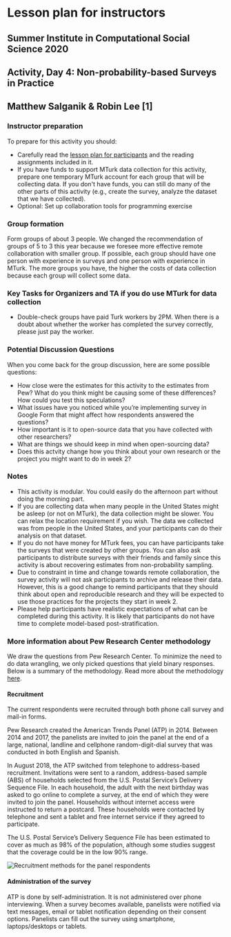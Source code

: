 # Lesson plan for instructors
## Summer Institute in Computational Social Science 2020
## Activity, Day 4: Non-probability-based Surveys in Practice
## Matthew Salganik & Robin Lee [1]

### Instructor preparation

To prepare for this activity you should:
- Carefully read the [lesson plan for participants](lesson_plan_survey_participant.md) and the reading assignments included in it.
- If you have funds to support MTurk data collection for this activity, prepare one temporary MTurk account for each group that will be collecting data.  If you don't have funds, you can still do many of the other parts of this activity (e.g., create the survey, analyze the dataset that we have collected).
- Optional: Set up collaboration tools for programming exercise

### Group formation

Form groups of about 3 people. We changed the recommendation of groups of 5 to 3 this year because we foresee more effective remote collaboration with smaller group.  If possible, each group should have one person with experience in surveys and one person with experience in MTurk.  The more groups you have, the higher the costs of data collection because each group will collect some data.

### Key Tasks for Organizers and TA if you do use MTurk for data collection

- Double-check groups have paid Turk workers by 2PM. When there is a doubt about whether the worker has completed the survey correctly, please just pay the worker.

### Potential Discussion Questions

When you come back for the group discussion, here are some possible questions:
- How close were the estimates for this activity to the estimates from Pew?  What do you think might be causing some of these differences? How could you test this speculations?
- What issues have you noticed while you’re implementing survey in Google Form that might affect how respondents answered the questions?
- How important is it to open-source data that you have collected with other researchers?
- What are things we should keep in mind when open-sourcing data?
- Does this actvity change how you think about your own research or the project you might want to do in week 2?

### Notes

- This activity is modular. You could easily do the afternoon part without doing the morning part.
- If you are collecting data when many people in the United States might be asleep (or not on MTurk), the data collection might be slower.  You can relax the location requirement if you wish.  The data we collected was from people in the United States, and your participants can do their analysis on that dataset.
- If you do not have money for MTurk fees, you can have participants take the surveys that were created by other groups. You can also ask participants to distribute surveys with their friends and family since this activity is about recovering estimates from non-probability sampling.
- Due to constraint in time and change towards remote collaboration, the survey activity will not ask participants to archive and release their data.  However, this is a good change to remind participants that they should think about open and reproducible research and they will be expected to use those practices for the projects they start in week 2.
- Please help participants have realistic expectations of what can be completed during this activity. It is likely that participants do not have time to complete model-based post-stratification.

### More information about Pew Research Center methodology

We draw the questions from Pew Research Center. To minimize the need to do data wrangling, we only picked questions that yield binary responses. Below is a summary of the methodology. Read more about the methodology [here](https://www.pewresearch.org/methods/u-s-survey-research/american-trends-panel/).

#### Recruitment

The current respondents were recruited through both phone call survey and mail-in forms.

Pew Research created the American Trends Panel (ATP) in 2014. Between 2014 and 2017, the panelists are invited to join the panel at the end of a large, national, landline and cellphone random-digit-dial survey that was conducted in both English and Spanish.

In August 2018, the ATP switched from telephone to address-based recruitment. Invitations were sent to a random, address-based sample (ABS) of households selected from the U.S. Postal Service’s Delivery Sequence File. In each household, the adult with the next birthday was asked to go online to complete a survey, at the end of which they were invited to join the panel. Households without internet access were instructed to return a postcard. These households were contacted by telephone and sent a tablet and free internet service if they agreed to participate.

The U.S. Postal Service’s Delivery Sequence File has been estimated to cover as much as 98% of the population, although some studies suggest that the coverage could be in the low 90% range.

![Recruitment methods for the panel respondents](https://www.pewresearch.org/methods/wp-content/uploads/sites/10/2019/12/12.12.19_ATP-update.png?resize=640,510)

#### Administration of the survey

ATP is done by self-administration. It is not administered over phone interviewing. When a survey becomes available, panelists were notified via text messages, email or tablet notification depending on their consent options. Panelists can fill out the survey using smartphone, laptops/desktops or tablets.
